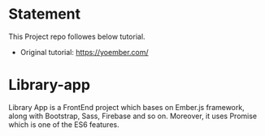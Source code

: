 # Statement
This Project repo followes below tutorial. 
* Original tutorial: https://yoember.com/

# Library-app
Library App is a FrontEnd project which bases on Ember.js framework, along with Bootstrap, Sass, Firebase and so on. Moreover, it uses Promise which is one of the ES6 features.